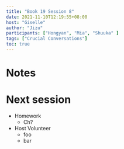```yaml
---
title: "Book 19 Session 8"
date: 2021-11-10T12:19:55+08:00
host: "Giselle"
author: "Jizu"
participants: ["Hongyan", "Mia", "Shuuka" ]
tags: ["Crucial Conversations"]
toc: true
---
```


# Notes


# Next session

- Homework
  - Ch?
- Host Volunteer
  - foo
  - bar
